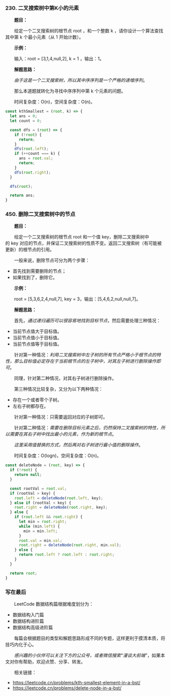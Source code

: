 ### 230. 二叉搜索树中第K小的元素

&emsp;&emsp;**题目：**

&emsp;&emsp;给定一个二叉搜索树的根节点 root ，和一个整数 k ，请你设计一个算法查找其中第 k 个最小元素（从 1 开始计数）。

&emsp;&emsp;**示例：**

&emsp;&emsp;输入：root = [3,1,4,null,2], k = 1
，输出：1。

&emsp;&emsp;**解题思路：**

&emsp;&emsp;*由于这是一个二叉搜索树，所以其中序序列是一个严格的递增序列*。

&emsp;&emsp;那么本道题就转化为寻找中序序列中第 k 个元素的问题。

&emsp;&emsp;时间复杂度：O(n)，空间复杂度：O(n)。

```JavaScript
const kthSmallest = (root, k) => {
  let ans = 0;
  let count = 0;

  const dfs = (root) => {
    if (!root) {
      return;
    }
    dfs(root.left);
    if (++count === k) {
      ans = root.val;
      return;
    }
    dfs(root.right);
  }

  dfs(root);

  return ans;
}
```

### 450. 删除二叉搜索树中的节点

&emsp;&emsp;**题目：**

&emsp;&emsp;给定一个二叉搜索树的根节点 root 和一个值 key，删除二叉搜索树中的 key 对应的节点，并保证二叉搜索树的性质不变。返回二叉搜索树（有可能被更新）的根节点的引用。

&emsp;&emsp;一般来说，删除节点可分为两个步骤：

- 首先找到需要删除的节点；
- 如果找到了，删除它。

&emsp;&emsp;**示例：**

&emsp;&emsp;root = [5,3,6,2,4,null,7], key = 3，输出：[5,4,6,2,null,null,7]。

&emsp;&emsp;**解题思路：**

&emsp;&emsp;首先，*通过递归遍历可以很容易地找到目标节点*，然后需要处理三种情况：

- 当前节点值大于目标值。
- 当前节点值小于目标值。
- 当前节点值等于目标值。

&emsp;&emsp;针对第一种情况：*利用二叉搜索树中左子树的所有节点严格小于根节点的特性，那么目标值必定存在于当前根节点的左子树中，对其左子树进行删除操作即可*。

&emsp;&emsp;同理，针对第二种情况，对其右子树进行删除操作。

&emsp;&emsp;第三种情况比较复杂，又分为以下两种情况：

- 存在一个或者零个子树。
- 左右子树都存在。

&emsp;&emsp;针对第一种情况：只需要返回对应的子树即可。

&emsp;&emsp;针对第二种情况：*需要在删除目标元素之后，仍然保持二叉搜索树的特性，所以需要在其右子树中找出最小的元素，作为新的根节点*。

&emsp;&emsp;*这里采用值替换的方式，然后再对右子树进行最小值的删除操作*。

&emsp;&emsp;时间复杂度：O(logn)，空间复杂度：O(n)。

```JavaScript
const deleteNode = (root, key) => {
  if (!root) {
    return null;
  }

  const rootVal = root.val;
  if (rootVal > key) {
    root.left = deleteNode(root.left, key);
  } else if (rootVal < key) {
    root.right = deleteNode(root.right, key);
  } else {
    if (root.left && root.right) {
      let min = root.right;
      while (min.left) {
        min = min.left;
      }
      root.val = min.val;
      root.right = deleteNode(root.right, min.val);
    } else {
      return root.left ? root.left : root.right;
    }
  }

  return root;
}
```

### 写在最后

&emsp;&emsp;LeetCode 数据结构篇根据难度划分为：

- 数据结构入门篇
- 数据结构进阶篇
- 数据结构高级进阶篇

&emsp;&emsp;每篇会根据题目的类型和解题思路形成不同的专题，这样更利于摸清本质，将技巧内化于心。

&emsp;&emsp;*感兴趣的小伙伴可以关注下方的公众号，或者微信搜索“漫谈大前端”*，如果本文对你有帮助，欢迎点赞、分享、转发。

&emsp;&emsp;相关链接：

- https://leetcode.cn/problems/kth-smallest-element-in-a-bst/
- https://leetcode.cn/problems/delete-node-in-a-bst/